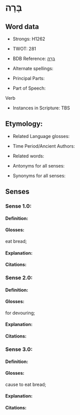 # בָּרָה

<!-- Status: S2="NeedsEdits" -->
<!-- Lexica used for edits:   -->

## Word data

* Strongs: H1262

* TWOT: 281

* BDB Reference: [בָּרָה](rc://en/bdb/dict/b.cz.aa)

* Alternate spellings:

* Principal Parts:

* Part of Speech:

Verb

* Instances in Scripture: TBS

## Etymology:

* Related Language glosses:

* Time Period/Ancient Authors:

* Related words:

* Antonyms for all senses:

* Synonyms for all senses:

## Senses

### Sense 1.0:

#### Definition:

#### Glosses:

eat bread; 

#### Explanation:

#### Citations:



### Sense 2.0:

#### Definition:

#### Glosses:

for devouring; 

#### Explanation:

#### Citations:



### Sense 3.0:

#### Definition:

#### Glosses:

cause to eat bread; 

#### Explanation:

#### Citations:



